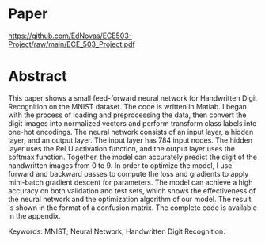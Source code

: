 # Paper

https://github.com/EdNovas/ECE503-Project/raw/main/ECE_503_Project.pdf

# Abstract

This paper shows a small feed-forward neural network for Handwritten Digit
Recognition on the MNIST dataset. The code is written in Matlab. I began with the
process of loading and preprocessing the data, then convert the digit images into normalized vectors and perform transform class labels into one-hot encodings. The neural
network consists of an input layer, a hidden layer, and an output layer. The input layer
has 784 input nodes. The hidden layer uses the ReLU activation function, and the output
layer uses the softmax function. Together, the model can accurately predict the digit of
the handwritten images from 0 to 9. In order to optimize the model, I use forward and
backward passes to compute the loss and gradients to apply mini-batch gradient descent
for parameters. The model can achieve a high accuracy on both validation and test sets,
which shows the effectiveness of the neural network and the optimization algorithm of
our model. The result is shown in the format of a confusion matrix. The complete code is
available in the appendix.

Keywords: MNIST; Neural Network; Handwritten Digit Recognition.
